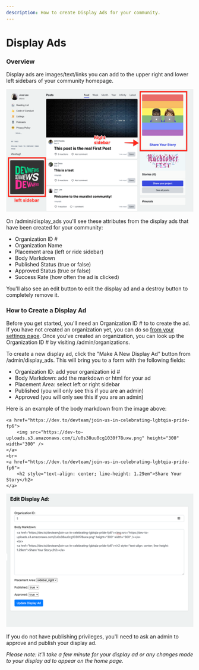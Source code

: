 ```yaml
---
description: How to create Display Ads for your community.
---
```


# Display Ads

### Overview

Display ads are images/text/links you can add to the upper right and lower left sidebars of your community homepage. 

![Annotation of left and ride sidebar](../.gitbook/assets/image-2020-10-19-at-3.38.53-pm.png)

On /admin/display\_ads you'll see these attributes from the display ads that have been created for your community:

* Organization ID \#
* Organization Name
* Placement area \(left or ride sidebar\)
* Body Markdown 
* Published Status \(true or false\)
* Approved Status \(true or false\)
* Success Rate \(how often the ad is clicked\)

You'll also see an edit button to edit the display ad and a destroy button to completely remove it.

### How to Create a Display Ad 

Before you get started, you'll need an Organization ID \# to to create the ad. If you have not created an organization yet, you can do so [from your settings page](../community-tips/organization-pages.md). Once you've created an organization, you can look up the Organization ID \# by visiting /admin/organizations.

To create a new display ad, click the "Make A New Display Ad" button from /admin/display\_ads. This will bring you to a form with the following fields:

* Organization ID: add your organization id \#
* Body Markdown: add the markdown or html for your ad
* Placement Area: select left or right sidebar
* Published \(you will only see this if you are an admin\)
* Approved \(you will only see this if you are an admin\)

Here is an example of the body markdown from the image above:

```text
<a href="https://dev.to/devteam/join-us-in-celebrating-lgbtqia-pride-fp6">
    <img src="https://dev-to-uploads.s3.amazonaws.com/i/u0s38uu0cg1030f78uxw.png" height="300" width="300" />
</a>
<br>
<a href="https://dev.to/devteam/join-us-in-celebrating-lgbtqia-pride-fp6">
    <h2 style="text-align: center; line-height: 1.29em">Share Your Story</h2>
</a>
```

![Display Ad Form](../.gitbook/assets/image-2020-10-19-at-3.58.42-pm.png)

If you do not have publishing privileges, you'll need to ask an admin to approve and publish your display ad. 

_Please note: it'll take a few minute for your display ad or any changes made to your display ad to appear on the home page._

